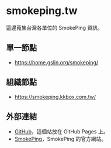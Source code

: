 # smokeping.tw

這邊蒐集台灣各單位的 SmokePing 資訊。

## 單一節點

* https://home.gslin.org/smokeping/

## 組織節點

* https://smokeping.kkbox.com.tw/

## 外部連結

* [GitHub](https://github.com/gslin/smokeping.tw)，這個站放在 GitHub Pages 上。
* [SmokePing](https://oss.oetiker.ch/smokeping/)，SmokePing 的官方網站。
